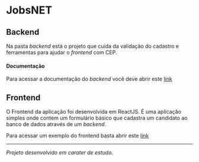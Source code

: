 # JobsNET

## Backend

Na pasta *backend* está o projeto que cuida da validação do cadastro e ferramentas para ajudar o *frontend* com CEP.

#### Documentação

Para acessar a documentação do *backend* você deve abrir este [link
](https://vanessa-jobsnet-backend.netlify.app/)

## Frontend

O Frontend da aplicação foi desenvolvida em ReactJS. É uma aplicação simples onde contem um formulário básico que cadastra um candidato ao banco de dados através de um *backend*.

Para acessar um exemplo do frontend basta abrir este [link](https://vanessa-jobsnet-front.netlify.app)


---
*Projeto desenvolvido em carater de estudo.*